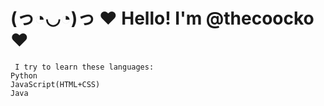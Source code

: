 # 																		 											(っ◔◡◔)っ ♥ Hello! I'm @thecoocko ♥

	 I try to learn these languages:
	Python
	JavaScript(HTML+CSS)
	Java
	
